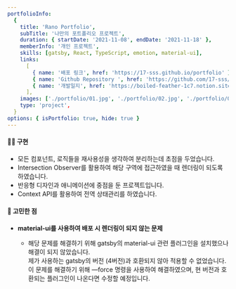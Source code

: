 ```yaml
---
portfolioInfo:
  {
    title: 'Rano Portfolio',
    subTitle: '나만의 포트폴리오 프로젝트',
    duration: { startDate: '2021-11-08', endDate: '2021-11-18' },
    memberInfo: '개인 프로젝트',
    skills: [gatsby, React, TypeScript, emotion, material-ui],
    links:
      [
        { name: '배포 링크', href: 'https://17-sss.github.io/portfolio' },
        { name: 'Github Repository ', href: 'https://github.com/17-sss/blog_portfolio-workspace' },
        { name: '개발일지', href: 'https://boiled-feather-1c7.notion.site/b4fe56b733a64255aba72d3cce8defab?v=044c094f5c9f4bf1a8fa66248cf3e095' },
      ],
    images: ['./portfolio/01.jpg', './portfolio/02.jpg', './portfolio/03.jpg', './portfolio/04.jpg'],
    type: 'project',
  }
options: { isPortfolio: true, hide: true }
---
```


#### 🧚🏻 구현

- 모든 컴포넌트, 로직들을 재사용성을 생각하여 분리하는데 초점을 두었습니다.
- Intersection Observer를 활용하여 해당 구역에 접근하였을 때 렌더링이 되도록 하였습니다.
- 반응형 디자인과 애니메이션에 중점을 둔 프로젝트입니다.
- Context API를 활용하여 전역 상태관리를 하였습니다.

#### 🤔 고민한 점

- **material-ui를 사용하여 배포 시 렌더링이 되지 않는 문제**

  - 해당 문제를 해결하기 위해 gatsby의 material-ui 관련 플러그인을 설치했으나 해결이 되지 않았습니다.  
    제가 사용하는 gatsby의 버전 (4버전)과 호환되지 않아 적용할 수 없었습니다. 이 문제를 해결하기 위해 —force 명령을 사용하여 해결하였으며, 현 버전과 호환되는 플러그인이 나온다면 수정할 예정입니다.